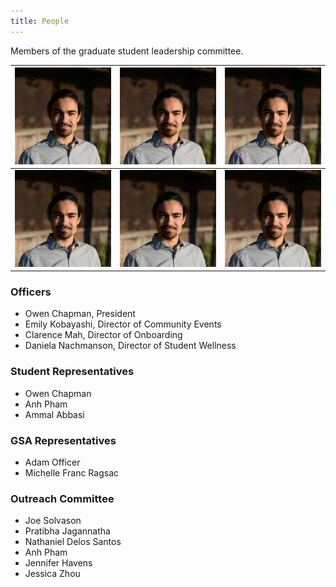 ```yaml
---
title: People
---
```


Members of the graduate student leadership committee.

![OwenChapman](gallery/ochapman.jpg) | ![OwenChapman](gallery/ochapman.jpg) | ![OwenChapman](gallery/ochapman.jpg)
-- | -- | --
![OwenChapman](gallery/ochapman.jpg) | ![OwenChapman](gallery/ochapman.jpg) | ![OwenChapman](gallery/ochapman.jpg)


### Officers
* Owen Chapman, President
* Emily Kobayashi, Director of Community Events
* Clarence Mah, Director of Onboarding
* Daniela Nachmanson, Director of Student Wellness

### Student Representatives
* Owen Chapman
* Anh Pham
* Ammal Abbasi

### GSA Representatives
* Adam Officer
* Michelle Franc Ragsac

### Outreach Committee
* Joe Solvason
* Pratibha Jagannatha
* Nathaniel Delos Santos
* Anh Pham
* Jennifer Havens
* Jessica Zhou

